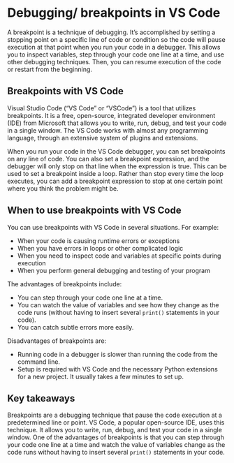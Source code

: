
# Debugging/ breakpoints in VS Code

A breakpoint is a technique of debugging. It’s accomplished by setting a stopping point on a specific line of code or condition so the code will pause execution at that point when you run your code in a debugger. This allows you to inspect variables, step through your code one line at a time, and use other debugging techniques. Then, you can resume execution of the code or restart from the beginning.

## Breakpoints with VS Code

Visual Studio Code (“VS Code” or “VSCode”) is a tool that utilizes breakpoints. It is a free, open-source, integrated developer environment (IDE) from Microsoft that allows you to write, run, debug, and test your code in a single window. The VS Code works with almost any programming language, through an extensive system of plugins and extensions.

When you run your code in the VS Code debugger, you can set breakpoints on any line of code. You can also set a breakpoint expression, and the debugger will only stop on that line when the expression is true. This can be used to set a breakpoint inside a loop. Rather than stop every time the loop executes, you can add a breakpoint expression to stop at one certain point where you think the problem might be.

## When to use breakpoints with VS Code

You can use breakpoints with VS Code in several situations. For example:

- When your code is causing runtime errors or exceptions
- When you have errors in loops or other complicated logic
- When you need to inspect code and variables at specific points during execution
- When you perform general debugging and testing of your program

The advantages of breakpoints include:

- You can step through your code one line at a time.
- You can watch the value of variables and see how they change as the code runs (without having to insert several `print()` statements in your code).
- You can catch subtle errors more easily.

Disadvantages of breakpoints are:

- Running code in a debugger is slower than running the code from the command line.
- Setup is required with VS Code and the necessary Python extensions for a new project. It usually takes a few minutes to set up.

## Key takeaways

Breakpoints are a debugging technique that pause the code execution at a predetermined line or point. VS Code, a popular open-source IDE, uses this technique. It allows you to write, run, debug, and test your code in a single window. One of the advantages of breakpoints is that you can step through your code one line at a time and watch the value of variables change as the code runs without having to insert several `print()` statements in your code.
